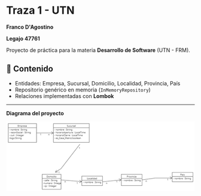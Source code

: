 # Traza 1 - UTN

**Franco D'Agostino**

**Legajo 47761**

Proyecto de práctica para la materia **Desarrollo de Software** (UTN - FRM).

## 📌 Contenido
- Entidades: Empresa, Sucursal, Domicilio, Localidad, Provincia, País  
- Repositorio genérico en memoria (`InMemoryRepository`)  
- Relaciones implementadas con **Lombok**

---

**Diagrama del proyecto**

![Diagrama](./DiagramaTraza1.png)
